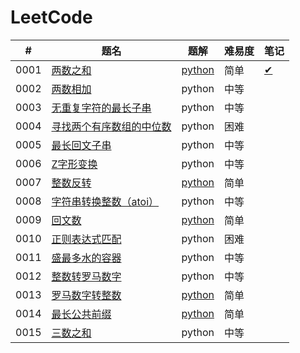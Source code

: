 # LeetCode

| #    | 题名                                                         | 题解 | 难易度 | 笔记 |
| ---- | ------------------------------------------------------------ | -------- | ---------- | ---- |
| 0001 | [两数之和](https://leetcode-cn.com/problems/two-sum) | [python](https://github.com/Sibyl233/LeetCode/blob/master/src/0001/0001.py) | 简单       | [✔](https://github.com/Sibyl233/LeetCode/blob/master/note/0001-two-sum.md) |
| 0002 | [两数相加](https://leetcode-cn.com/problems/add-two-numbers) | python   | 中等       |      |
| 0003 | [无重复字符的最长子串](https://leetcode-cn.com/problems/longest-substring-without-repeating-characters) | python   | 中等    |  |
| 0004 | [寻找两个有序数组的中位数](https://leetcode-cn.com/problems/median-of-two-sorted-arrays/) | python | 困难 |      |
| 0005 | [最长回文子串](https://leetcode-cn.com/problems/longest-palindromic-substring/) | python | 中等 |      |
| 0006 | [Z字形变换](https://leetcode-cn.com/problems/zigzag-conversion/) | python | 中等 |      |
| 0007 | [整数反转](https://leetcode-cn.com/problems/reverse-integer/) | [python](https://github.com/Sibyl233/LeetCode/blob/master/src/0007/0007.py) | 简单 |      |
| 0008 | [字符串转换整数（atoi）](https://leetcode-cn.com/problems/string-to-integer-atoi/) | python | 中等 |      |
| 0009 | [回文数](https://leetcode-cn.com/problems/palindrome-number/) | [python](https://github.com/Sibyl233/LeetCode/blob/master/src/0009/0009.py) | 简单 |      |
| 0010 | [正则表达式匹配](https://leetcode-cn.com/problems/regular-expression-matching/) | python | 困难 |      |
| 0011 | [盛最多水的容器](https://leetcode-cn.com/problems/container-with-most-water/) | python | 中等 |      |
| 0012 | [整数转罗马数字](https://leetcode-cn.com/problems/container-with-most-water/) | python | 中等 |      |
| 0013 | [罗马数字转整数](https://leetcode-cn.com/problems/roman-to-integer/) | [python](https://github.com/Sibyl233/LeetCode/blob/master/src/0013/0013.py) | 简单 |      |
| 0014 | [最长公共前缀](https://leetcode-cn.com/problems/longest-common-prefix/) | [python](https://github.com/Sibyl233/LeetCode/blob/master/src/0014/0014.py) | 简单 |      |
| 0015 | [三数之和](https://leetcode-cn.com/problems/longest-common-prefix/) | python | 中等 |      |


